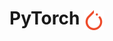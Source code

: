 # PyTorch <img src="imgs/pytorch_logo_icon_170820.png" alt="PyTorch Logo" height="32" style="vertical-align: middle; margin-right: 8px;">  

